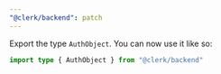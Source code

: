 ```yaml
---
"@clerk/backend": patch
---
```


Export the type `AuthObject`. You can now use it like so:

```ts
import type { AuthObject } from "@clerk/backend"
```
